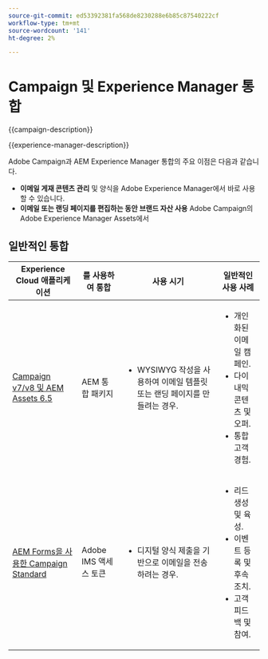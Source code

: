 ```yaml
---
source-git-commit: ed53392381fa568de8230288e6b85c87540222cf
workflow-type: tm+mt
source-wordcount: '141'
ht-degree: 2%

---
```



# Campaign 및 Experience Manager 통합

{{campaign-description}}

{{experience-manager-description}}

Adobe Campaign과 AEM Experience Manager 통합의 주요 이점은 다음과 같습니다.

+ **이메일 게재 콘텐츠 관리** 및 양식을 Adobe Experience Manager에서 바로 사용할 수 있습니다.
+ **이메일 또는 랜딩 페이지를 편집하는 동안 브랜드 자산 사용** Adobe Campaign의 Adobe Experience Manager Assets에서

## 일반적인 통합

<table>
    <thead>
        <tr>
            <th>Experience Cloud 애플리케이션</th>
            <th>를 사용하여 통합</th>
            <th>사용 시기</th>
            <th>일반적인 사용 사례</th>
        </tr>
    </thead>
    <tbody>
        <tr>
            <td><a href="https://experienceleague.adobe.com/docs/campaign-learn/integrate-with-experience-manager/overview.html" target="_blank" rel="noreferrer">Campaign v7/v8 및 AEM Assets 6.5</a></td>
            <td>AEM 통합 패키지</td>
            <td>
                <ul>
                    <li>WYSIWYG 작성을 사용하여 이메일 템플릿 또는 랜딩 페이지를 만들려는 경우.</li>
                </ul>
            </td>
            <td>
              <ul>
                <li>개인화된 이메일 캠페인.</li>
                <li>다이내믹 콘텐츠 및 오퍼.</li>
                <li>통합 고객 경험.</li>
              </ul>
            </td>
        </tr>      
        <tr>
            <td><a href="https://experienceleague.adobe.com/docs/experience-manager-learn/forms/aem-forms-with-adobe-campaign/aem-forms-with-campaign-standard-getting-started-tutorial.html" target="_blank" rel="noreferrer">AEM Forms을 사용한 Campaign Standard</a></td>
            <td>Adobe IMS 액세스 토큰</td>
            <td>
                <ul>
                    <li>디지털 양식 제출을 기반으로 이메일을 전송하려는 경우.</li>
                </ul>
            </td>
            <td>
              <ul>
                <li>리드 생성 및 육성.</li>
                <li>이벤트 등록 및 후속 조치.</li>
                <li>고객 피드백 및 참여.</li>
              </ul>
            </td>
        </tr>              
    </tbody>          
</table>
